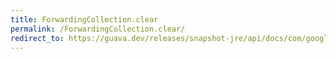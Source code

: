 ```yaml
---
title: ForwardingCollection.clear
permalink: /ForwardingCollection.clear/
redirect_to: https://guava.dev/releases/snapshot-jre/api/docs/com/google/common/collect/ForwardingCollection.html#clear--
---
```

